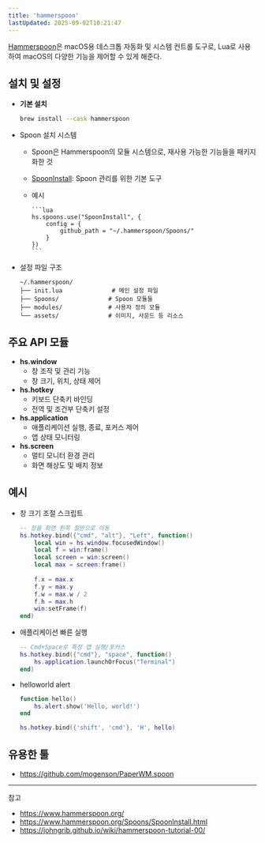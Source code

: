 ```yaml
---
title: 'hammerspoon'
lastUpdated: 2025-09-02T10:21:47
---
```

[Hammerspoon](https://www.hammerspoon.org)은 macOS용 데스크톱 자동화 및 시스템 컨트롤 도구로, Lua로 사용하여 macOS의 다양한 기능을 제어할 수 있게 해준다.

## 설치 및 설정

- **기본 설치**

    ```bash
    brew install --cask hammerspoon
    ```

- Spoon 설치 시스템
  - Spoon은 Hammerspoon의 모듈 시스템으로, 재사용 가능한 기능들을 패키지화한 것
  - [SpoonInstall](https://www.hammerspoon.org/Spoons/SpoonInstall.html): Spoon 관리를 위한 기본 도구
  - 예시

        ```lua
        hs.spoons.use("SpoonInstall", {
            config = {
                github_path = "~/.hammerspoon/Spoons/"
            }
        })
        ```

- 설정 파일 구조

    ```
    ~/.hammerspoon/
    ├── init.lua              # 메인 설정 파일
    ├── Spoons/              # Spoon 모듈들
    ├── modules/             # 사용자 정의 모듈
    └── assets/              # 이미지, 사운드 등 리소스
    ```

## 주요 API 모듈

- **hs.window**
  - 창 조작 및 관리 기능
  - 창 크기, 위치, 상태 제어
- **hs.hotkey**
  - 키보드 단축키 바인딩
  - 전역 및 조건부 단축키 설정
- **hs.application**
  - 애플리케이션 실행, 종료, 포커스 제어
  - 앱 상태 모니터링
- **hs.screen**
  - 멀티 모니터 환경 관리
  - 화면 해상도 및 배치 정보

## 예시

- 창 크기 조절 스크립트

    ```lua
    -- 창을 화면 왼쪽 절반으로 이동
    hs.hotkey.bind({"cmd", "alt"}, "Left", function()
        local win = hs.window.focusedWindow()
        local f = win:frame()
        local screen = win:screen()
        local max = screen:frame()
        
        f.x = max.x
        f.y = max.y
        f.w = max.w / 2
        f.h = max.h
        win:setFrame(f)
    end)
    ```

- 애플리케이션 빠른 실행

    ```lua
    -- Cmd+Space로 특정 앱 실행/포커스
    hs.hotkey.bind({"cmd"}, "space", function()
        hs.application.launchOrFocus("Terminal")
    end)
    ```

- helloworld alert

    ```lua
    function hello()
        hs.alert.show('Hello, world!')
    end

    hs.hotkey.bind({'shift', 'cmd'}, 'H', hello)
    ```

## 유용한 툴

- <https://github.com/mogenson/PaperWM.spoon>

---
참고

- <https://www.hammerspoon.org/>
- <https://www.hammerspoon.org/Spoons/SpoonInstall.html>
- <https://johngrib.github.io/wiki/hammerspoon-tutorial-00/>
